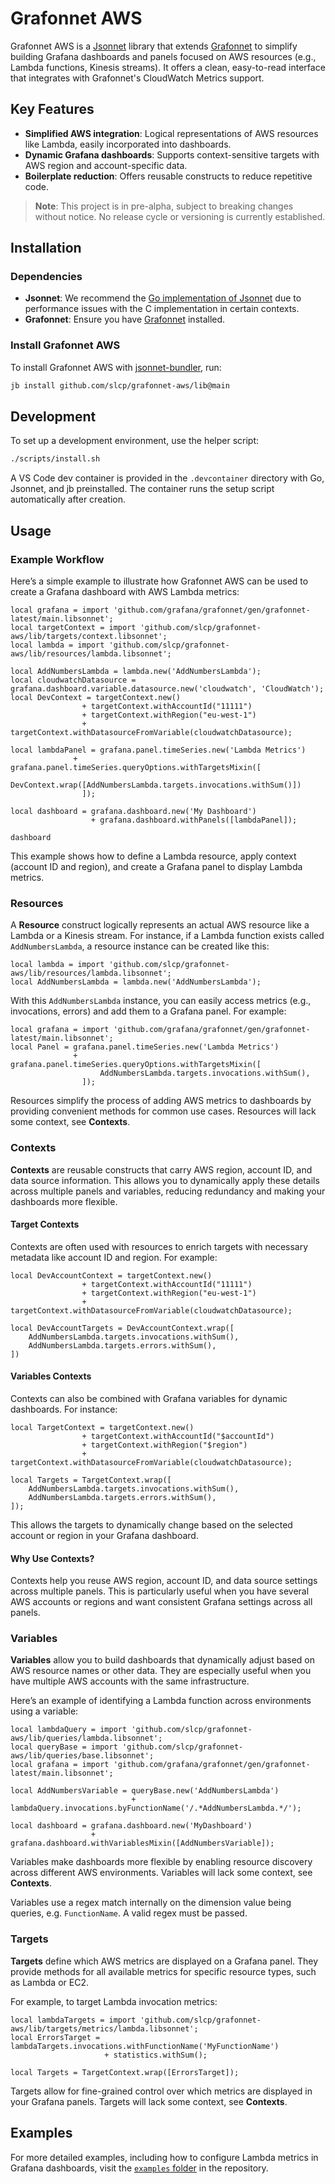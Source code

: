 # Grafonnet AWS

Grafonnet AWS is a [Jsonnet](https://jsonnet.org/) library that extends [Grafonnet](https://grafana.github.io/grafonnet/index.html) to simplify building Grafana dashboards and panels focused on AWS resources (e.g., Lambda functions, Kinesis streams). It offers a clean, easy-to-read interface that integrates with Grafonnet's CloudWatch Metrics support.

## Key Features

- **Simplified AWS integration**: Logical representations of AWS resources like Lambda, easily incorporated into dashboards.
- **Dynamic Grafana dashboards**: Supports context-sensitive targets with AWS region and account-specific data.
- **Boilerplate reduction**: Offers reusable constructs to reduce repetitive code.

> **Note**: This project is in pre-alpha, subject to breaking changes without notice. No release cycle or versioning is currently established.

## Installation

### Dependencies

- **Jsonnet**: We recommend the [Go implementation of Jsonnet](https://github.com/google/go-jsonnet) due to performance issues with the C implementation in certain contexts.
- **Grafonnet**: Ensure you have [Grafonnet](https://grafana.github.io/grafonnet/index.html) installed.

### Install Grafonnet AWS

To install Grafonnet AWS with [jsonnet-bundler](https://github.com/jsonnet-bundler/jsonnet-bundler), run:

```bash
jb install github.com/slcp/grafonnet-aws/lib@main
```

## Development

To set up a development environment, use the helper script:

```bash
./scripts/install.sh
```

A VS Code dev container is provided in the `.devcontainer` directory with Go, Jsonnet, and jb preinstalled. The container runs the setup script automatically after creation.

## Usage

### Example Workflow

Here’s a simple example to illustrate how Grafonnet AWS can be used to create a Grafana dashboard with AWS Lambda metrics:

```jsonnet
local grafana = import 'github.com/grafana/grafonnet/gen/grafonnet-latest/main.libsonnet';
local targetContext = import 'github.com/slcp/grafonnet-aws/lib/targets/context.libsonnet';
local lambda = import 'github.com/slcp/grafonnet-aws/lib/resources/lambda.libsonnet';

local AddNumbersLambda = lambda.new('AddNumbersLambda');
local cloudwatchDatasource = grafana.dashboard.variable.datasource.new('cloudwatch', 'CloudWatch');
local DevContext = targetContext.new()
                + targetContext.withAccountId("11111")
                + targetContext.withRegion("eu-west-1")
                + targetContext.withDatasourceFromVariable(cloudwatchDatasource);

local lambdaPanel = grafana.panel.timeSeries.new('Lambda Metrics')
              + grafana.panel.timeSeries.queryOptions.withTargetsMixin([
                    DevContext.wrap([AddNumbersLambda.targets.invocations.withSum()])
                ]);

local dashboard = grafana.dashboard.new('My Dashboard')
                  + grafana.dashboard.withPanels([lambdaPanel]);

dashboard
```

This example shows how to define a Lambda resource, apply context (account ID and region), and create a Grafana panel to display Lambda metrics.

### Resources

A **Resource** construct logically represents an actual AWS resource like a Lambda or a Kinesis stream. For instance, if a Lambda function exists called `AddNumbersLambda`, a resource instance can be created like this:

```jsonnet
local lambda = import 'github.com/slcp/grafonnet-aws/lib/resources/lambda.libsonnet';
local AddNumbersLambda = lambda.new('AddNumbersLambda');
```

With this `AddNumbersLambda` instance, you can easily access metrics (e.g., invocations, errors) and add them to a Grafana panel. For example:

```jsonnet
local grafana = import 'github.com/grafana/grafonnet/gen/grafonnet-latest/main.libsonnet';
local Panel = grafana.panel.timeSeries.new('Lambda Metrics')
              + grafana.panel.timeSeries.queryOptions.withTargetsMixin([
                    AddNumbersLambda.targets.invocations.withSum(),
                ]);
```

Resources simplify the process of adding AWS metrics to dashboards by providing convenient methods for common use cases. Resources will lack some context, see **Contexts**.

### Contexts

**Contexts** are reusable constructs that carry AWS region, account ID, and data source information. This allows you to dynamically apply these details across multiple panels and variables, reducing redundancy and making your dashboards more flexible.

#### Target Contexts

Contexts are often used with resources to enrich targets with necessary metadata like account ID and region. For example:

```jsonnet
local DevAccountContext = targetContext.new()
                + targetContext.withAccountId("11111")
                + targetContext.withRegion("eu-west-1")
                + targetContext.withDatasourceFromVariable(cloudwatchDatasource);

local DevAccountTargets = DevAccountContext.wrap([
    AddNumbersLambda.targets.invocations.withSum(),
    AddNumbersLambda.targets.errors.withSum(),
])
```

#### Variables Contexts

Contexts can also be combined with Grafana variables for dynamic dashboards. For instance:

```jsonnet
local TargetContext = targetContext.new()
                + targetContext.withAccountId("$accountId")
                + targetContext.withRegion("$region")
                + targetContext.withDatasourceFromVariable(cloudwatchDatasource);

local Targets = TargetContext.wrap([
    AddNumbersLambda.targets.invocations.withSum(),
    AddNumbersLambda.targets.errors.withSum(),
]);
```

This allows the targets to dynamically change based on the selected account or region in your Grafana dashboard.

#### Why Use Contexts?

Contexts help you reuse AWS region, account ID, and data source settings across multiple panels. This is particularly useful when you have several AWS accounts or regions and want consistent Grafana settings across all panels.

### Variables

**Variables** allow you to build dashboards that dynamically adjust based on AWS resource names or other data. They are especially useful when you have multiple AWS accounts with the same infrastructure.

Here’s an example of identifying a Lambda function across environments using a variable:

```jsonnet
local lambdaQuery = import 'github.com/slcp/grafonnet-aws/lib/queries/lambda.libsonnet';
local queryBase = import 'github.com/slcp/grafonnet-aws/lib/queries/base.libsonnet';
local grafana = import 'github.com/grafana/grafonnet/gen/grafonnet-latest/main.libsonnet';

local AddNumbersVariable = queryBase.new('AddNumbersLambda')
                           + lambdaQuery.invocations.byFunctionName('/.*AddNumbersLambda.*/');

local dashboard = grafana.dashboard.new('MyDashboard')
                  + grafana.dashboard.withVariablesMixin([AddNumbersVariable]);
```

Variables make dashboards more flexible by enabling resource discovery across different AWS environments. Variables will lack some context, see **Contexts**.

Variables use a regex match internally on the dimension value being queries, e.g. `FunctionName`. A valid regex must be passed.

### Targets

**Targets** define which AWS metrics are displayed on a Grafana panel. They provide methods for all available metrics for specific resource types, such as Lambda or EC2.

For example, to target Lambda invocation metrics:

```jsonnet
local lambdaTargets = import 'github.com/slcp/grafonnet-aws/lib/targets/metrics/lambda.libsonnet';
local ErrorsTarget = lambdaTargets.invocations.withFunctionName('MyFunctionName')
                     + statistics.withSum();

local Targets = TargetContext.wrap([ErrorsTarget]);
```

Targets allow for fine-grained control over which metrics are displayed in your Grafana panels. Targets will lack some context, see **Contexts**.

## Examples

For more detailed examples, including how to configure Lambda metrics in Grafana dashboards, visit the [`examples` folder](./examples) in the repository.